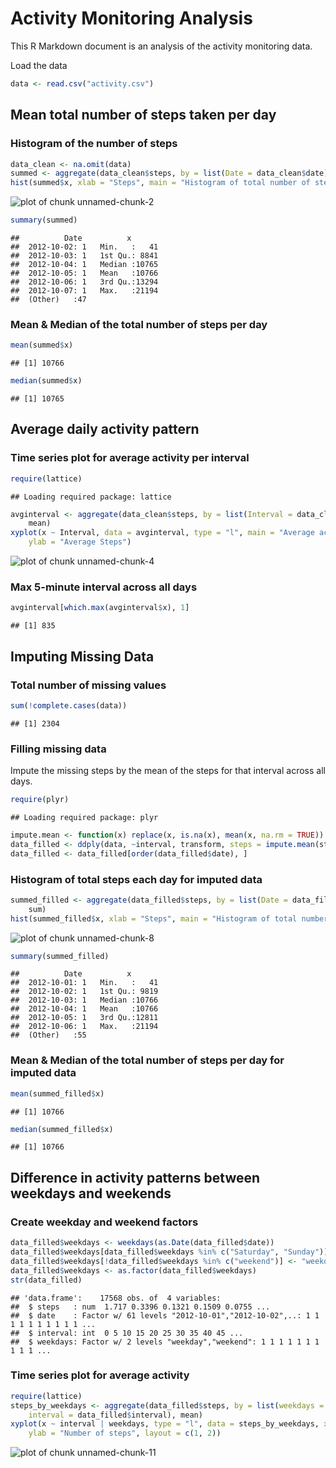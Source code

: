Activity Monitoring Analysis
========================================================

This R Markdown document is an analysis of the activity monitoring data.

Load the data

```r
data <- read.csv("activity.csv")
```


## Mean total number of steps taken per day
### Histogram of the number of steps

```r
data_clean <- na.omit(data)
summed <- aggregate(data_clean$steps, by = list(Date = data_clean$date), sum)
hist(summed$x, xlab = "Steps", main = "Histogram of total number of steps per day")
```

![plot of chunk unnamed-chunk-2](figure/unnamed-chunk-2.png) 

```r
summary(summed)
```

```
##          Date          x        
##  2012-10-02: 1   Min.   :   41  
##  2012-10-03: 1   1st Qu.: 8841  
##  2012-10-04: 1   Median :10765  
##  2012-10-05: 1   Mean   :10766  
##  2012-10-06: 1   3rd Qu.:13294  
##  2012-10-07: 1   Max.   :21194  
##  (Other)   :47
```


### Mean & Median of the total number of steps per day

```r
mean(summed$x)
```

```
## [1] 10766
```

```r
median(summed$x)
```

```
## [1] 10765
```


## Average daily activity pattern
### Time series plot for average activity per interval

```r
require(lattice)
```

```
## Loading required package: lattice
```

```r
avginterval <- aggregate(data_clean$steps, by = list(Interval = data_clean$interval), 
    mean)
xyplot(x ~ Interval, data = avginterval, type = "l", main = "Average activity per interval", 
    ylab = "Average Steps")
```

![plot of chunk unnamed-chunk-4](figure/unnamed-chunk-4.png) 

### Max 5-minute interval across all days

```r
avginterval[which.max(avginterval$x), 1]
```

```
## [1] 835
```


## Imputing Missing Data
### Total number of missing values

```r
sum(!complete.cases(data))
```

```
## [1] 2304
```


### Filling missing data
Impute the missing steps by the mean of the steps for that interval across all days.

```r
require(plyr)
```

```
## Loading required package: plyr
```

```r
impute.mean <- function(x) replace(x, is.na(x), mean(x, na.rm = TRUE))
data_filled <- ddply(data, ~interval, transform, steps = impute.mean(steps))
data_filled <- data_filled[order(data_filled$date), ]
```


### Histogram of total steps each day for imputed data

```r
summed_filled <- aggregate(data_filled$steps, by = list(Date = data_filled$date), 
    sum)
hist(summed_filled$x, xlab = "Steps", main = "Histogram of total number of steps per day")
```

![plot of chunk unnamed-chunk-8](figure/unnamed-chunk-8.png) 

```r
summary(summed_filled)
```

```
##          Date          x        
##  2012-10-01: 1   Min.   :   41  
##  2012-10-02: 1   1st Qu.: 9819  
##  2012-10-03: 1   Median :10766  
##  2012-10-04: 1   Mean   :10766  
##  2012-10-05: 1   3rd Qu.:12811  
##  2012-10-06: 1   Max.   :21194  
##  (Other)   :55
```

### Mean & Median of the total number of steps per day for imputed data

```r
mean(summed_filled$x)
```

```
## [1] 10766
```

```r
median(summed_filled$x)
```

```
## [1] 10766
```


## Difference in activity patterns between weekdays and weekends
### Create weekday and weekend factors

```r
data_filled$weekdays <- weekdays(as.Date(data_filled$date))
data_filled$weekdays[data_filled$weekdays %in% c("Saturday", "Sunday")] <- "weekend"
data_filled$weekdays[!data_filled$weekdays %in% c("weekend")] <- "weekday"
data_filled$weekdays <- as.factor(data_filled$weekdays)
str(data_filled)
```

```
## 'data.frame':	17568 obs. of  4 variables:
##  $ steps   : num  1.717 0.3396 0.1321 0.1509 0.0755 ...
##  $ date    : Factor w/ 61 levels "2012-10-01","2012-10-02",..: 1 1 1 1 1 1 1 1 1 1 ...
##  $ interval: int  0 5 10 15 20 25 30 35 40 45 ...
##  $ weekdays: Factor w/ 2 levels "weekday","weekend": 1 1 1 1 1 1 1 1 1 1 ...
```


### Time series plot for average activity

```r
require(lattice)
steps_by_weekdays <- aggregate(data_filled$steps, by = list(weekdays = data_filled$weekdays, 
    interval = data_filled$interval), mean)
xyplot(x ~ interval | weekdays, type = "l", data = steps_by_weekdays, xlab = "Interval", 
    ylab = "Number of steps", layout = c(1, 2))
```

![plot of chunk unnamed-chunk-11](figure/unnamed-chunk-11.png) 

